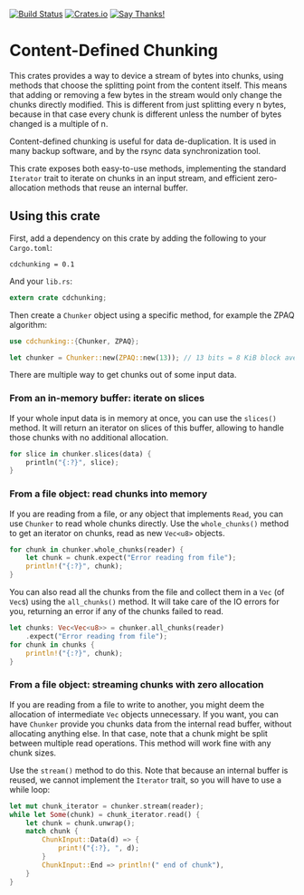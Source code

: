 [![Build Status](https://travis-ci.org/remram44/cdchunking-rs.svg?branch=master)](https://travis-ci.org/remram44/cdchunking-rs/builds)
[![Crates.io](https://img.shields.io/crates/v/cdchunking.svg)](https://crates.io/crates/cdchunking)
[![Say Thanks!](https://img.shields.io/badge/Say%20Thanks-!-1EAEDB.svg)](https://saythanks.io/to/remram44)

Content-Defined Chunking
========================

This crates provides a way to device a stream of bytes into chunks, using methods that choose the splitting point from the content itself. This means that adding or removing a few bytes in the stream would only change the chunks directly modified. This is different from just splitting every n bytes, because in that case every chunk is different unless the number of bytes changed is a multiple of n.

Content-defined chunking is useful for data de-duplication. It is used in many backup software, and by the rsync data synchronization tool.

This crate exposes both easy-to-use methods, implementing the standard `Iterator` trait to iterate on chunks in an input stream, and efficient zero-allocation methods that reuse an internal buffer.

Using this crate
----------------

First, add a dependency on this crate by adding the following to your `Cargo.toml`:

```
cdchunking = 0.1
```

And your `lib.rs`:

```rust
extern crate cdchunking;
```

Then create a `Chunker` object using a specific method, for example the ZPAQ algorithm:

```rust
use cdchunking::{Chunker, ZPAQ};

let chunker = Chunker::new(ZPAQ::new(13)); // 13 bits = 8 KiB block average
```

There are multiple way to get chunks out of some input data.

### From an in-memory buffer: iterate on slices

If your whole input data is in memory at once, you can use the `slices()` method. It will return an iterator on slices of this buffer, allowing to handle those chunks with no additional allocation.

```rust
for slice in chunker.slices(data) {
    println("{:?}", slice);
}
```

### From a file object: read chunks into memory

If you are reading from a file, or any object that implements `Read`, you can use `Chunker` to read whole chunks directly. Use the `whole_chunks()` method to get an iterator on chunks, read as new `Vec<u8>` objects.

```rust
for chunk in chunker.whole_chunks(reader) {
    let chunk = chunk.expect("Error reading from file");
    println!("{:?}", chunk);
}
```

You can also read all the chunks from the file and collect them in a `Vec` (of `Vec`s) using the `all_chunks()` method. It will take care of the IO errors for you, returning an error if any of the chunks failed to read.

```rust
let chunks: Vec<Vec<u8>> = chunker.all_chunks(reader)
    .expect("Error reading from file");
for chunk in chunks {
    println!("{:?}", chunk);
}
```

### From a file object: streaming chunks with zero allocation

If you are reading from a file to write to another, you might deem the allocation of intermediate `Vec` objects unnecessary. If you want, you can have `Chunker` provide you chunks data from the internal read buffer, without allocating anything else. In that case, note that a chunk might be split between multiple read operations. This method will work fine with any chunk sizes.

Use the `stream()` method to do this. Note that because an internal buffer is reused, we cannot implement the `Iterator` trait, so you will have to use a while loop:

```rust
let mut chunk_iterator = chunker.stream(reader);
while let Some(chunk) = chunk_iterator.read() {
    let chunk = chunk.unwrap();
    match chunk {
        ChunkInput::Data(d) => {
            print!("{:?}, ", d);
        }
        ChunkInput::End => println!(" end of chunk"),
    }
}
```
